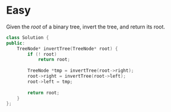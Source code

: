 # Easy

Given the $root$ of a binary tree, invert the tree, and return its root.

```cpp
class Solution {
public:
    TreeNode* invertTree(TreeNode* root) {
        if (! root)
            return root;
        
        TreeNode *tmp = invertTree(root->right);
        root->right = invertTree(root->left);
        root->left = tmp;
        
        return root;
    }
};
```

